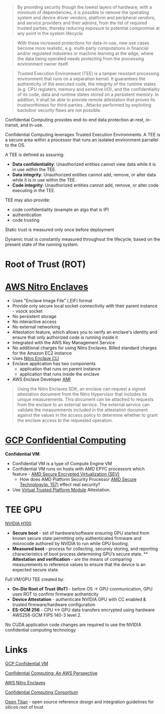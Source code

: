 > By providing security though the lowest layers of hardware, with a minimum of dependencies, it is possible to remove the operating system and device driver vendors, platform and peripheral vendors, and service providers and their admins, from the list of required trusted parties, thereby reducing exposure to potential compromise at any point in the system lifecycle.

> With these increased protections for data-in-use, new use cases become more realistic, e.g. multi-party computations in financial and/or regulated industries or machine learning at the edge, where the data being operated needs protecting from the processing environment owner itself.

> Trusted Execution Environment (TEE) is a tamper resistant processing environment that runs on a separation kernel. It guarantees the authenticity of the executed code, the integrity of the runtime states (e.g. CPU registers, memory and sensitive I/O), and the confidentiality of its code, data and runtime states stored on a persistent memory. In addition, it shall be able to provide remote attestation that proves its trustworthiness for third-parties...Attacks performed by exploiting backdoor security flaws are not possible.

Confidential Computing provides end-to-end data protection at-rest, in-transit, and in-use. 

Confidential Computing leverages Trusted Execution Environments. A TEE is a secure area within a processor that runs an isolated environment parrallel to the OS. 

A TEE is defined as assuring:

* **Data confidentiality**: Unauthorized entities cannot view data while it is in use within the TEE.
* **Data integrity**: Unauthorized entities cannot add, remove, or alter data while it is in use within the TEE.
* **Code integrity**: Unauthorized entities cannot add, remove, or alter code executing in the TEE.

TEE may also provide:
* code confidentiality (example an algo that is IP)
* authentication 
* code trusting 

Static trust is measured only once before deployment

Dynamic trust is constantly measured throughout the lifecycle, based on the present state of the running system. 

# Root of Trust (ROT)

# [AWS Nitro Enclaves](https://docs.aws.amazon.com/enclaves/latest/user/nitro-enclave.html#nitro-enclave-reqs)

* Uses "Enclave Image File" (.EIF) format
* Provide only secure local socket connectivity with their parent instance - vsock socket 
* No persistent storage
* No interactive access 
* No external networking 
* Attestation feature, which allows you to verify an enclave's identity and ensure that only authorized code is running inside it
* Integrated with the AWS Key Management Service
* No additional charges for using Nitro Enclaves. Billed standard charges for the Amazon EC2 instance
* Uses [Nitro Enclave CLI](https://docs.aws.amazon.com/enclaves/latest/user/nitro-enclave-cli.html)
* Enclave application has two components 
  * application that runs on parent instance
  * application that runs inside the enclave 
* AWS Enclave Developer [AMI](https://aws.amazon.com/marketplace/pp/prodview-37z6ersmwouq2)

> Using the Nitro Enclaves SDK, an enclave can request a signed attestation document from the Nitro Hypervisor that includes its unique measurements. This document can be attached to requests from the enclave to an external service. The external service can validate the measurements included in the attestation document against the values in the access policy to determine whether to grant the enclave access to the requested operation.

# [GCP Confidential Computing](https://cloud.google.com/confidential-computing)

**Confidential VM**:

* Confidential VM is a type of Compute Engine VM
* Confidential VM runs on hosts with AMD EPYC processors which feature - [AMD Secure Encrypted Virtualization (SEV)](https://developer.amd.com/sev/)
  * How does AMD Platform Security Processor [AMD Secure Technology(p. 157)](https://www.amd.com/system/files/TechDocs/52740_16h_Models_30h-3Fh_BKDG.pdf) effect real security?   
* Use [Virtual Trusted Platform Module](https://trustedcomputinggroup.org/resource/trusted-platform-module-tpm-summary/) Attestation. 

# TEE GPU

[NVIDIA H100](https://resources.nvidia.com/en-us-tensor-core)

* **Secure boot** - set of hardware/software ensuring GPU started from 
known secure state permitting only authenticated firmware and microcode authored by NVIDIA to run while GPU booting.
* **Measured boot** - process for collecting, securely storing, and reporting characteristics of boot process determining GPU’s secure state. 
** **Attestation and verification** - are the means of comparing measurements to reference values to ensure that the device is an expected secure state.

Full VM/GPU TEE created by: 

* **On-Die Root of Trust (RoT)** - before OS -> GPU communication, GPU uses ROT to confirm firmware authenticity 
* **Device Attestation** - authenticate NVIDIA GPU with CC enabled & trusted firmware/hardware configuration
* **ES-GCM 256** - CPU <-> GPU data transfers encrypted using hardware AWS256-GCM FIPS 140-3 level 2.

No CUDA application code changes are required to use the NVIDIA confidential computing technology

# Links 

[GCP Confidential VM](https://cloud.google.com/compute/confidential-vm/docs/about-cvm)

[Confidential Computing: An AWS Perspective](https://aws.amazon.com/blogs/security/confidential-computing-an-aws-perspective/)

[AWS Nitro Enclaves](https://aws.amazon.com/ec2/nitro/nitro-enclaves/)

[Confidential Computing Consortium](https://confidentialcomputing.io/)

[Open Titan](https://opentitan.org/) - open source reference design and integration guidelines for silicon root of trust 
